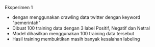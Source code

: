 Eksperimen 1
- dengan menggunakan crawling data twitter dengan keyword "pemerintah"
- Dibuat 100 training data dengan 3 label Positif, Negatif dan Netral
- Model dihasilkan menggunakan 100 training data tersebut
- Hasil training membuktikan masih banyak kesalahan labeling
